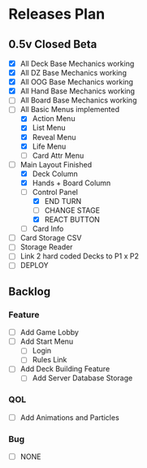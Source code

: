 # Releases Plan

## 0.5v Closed Beta
  - [x] All Deck Base Mechanics working
  - [x] All DZ Base Mechanics working
  - [x] All OOG Base Mechanics working
  - [x] All Hand Base Mechanics working
  - [ ] All Board Base Mechanics working
  - [ ] All Basic Menus implemented
    - [x] Action Menu
    - [x] List Menu
    - [x] Reveal Menu
    - [x] Life Menu
    - [ ] Card Attr Menu
  - [ ] Main Layout Finished
    - [x] Deck Column
    - [x] Hands + Board Column
    - [ ] Control Panel
      - [x] END TURN
      - [ ] CHANGE STAGE
      - [x] REACT BUTTON
    - [ ] Card Info
  - [ ] Card Storage CSV
  - [ ] Storage Reader
  - [ ] Link 2 hard coded Decks to P1 x P2
  - [ ] DEPLOY

## Backlog

### Feature
- [ ] Add Game Lobby
- [ ] Add Start Menu
  - [ ] Login
  - [ ] Rules Link
- [ ] Add Deck Building Feature
  - [ ] Add Server Database Storage

### QOL
- [ ] Add Animations and Particles

### Bug
- [ ] NONE
